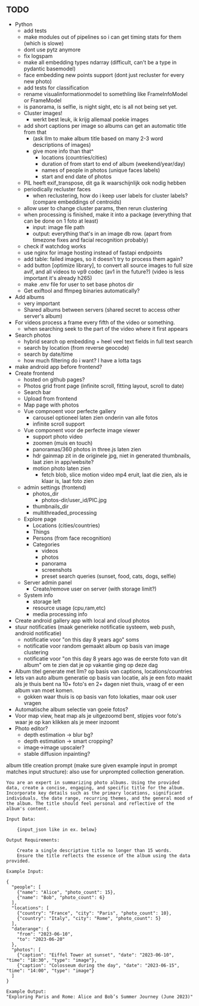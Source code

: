 ## TODO

* Python
    * add tests
    * make modules out of pipelines so i can get timing stats for them (which is slowe)
    * dont use pytz anymore
    * fix logspam
    * make all embedding types ndarray (difficult, can't be a type in pydantic basemodel)
    * face embedding new points support (dont just recluster for every new photo)
    * add tests for classification
    * rename visualinformationmodel to somethling like FrameInfoModel or FrameModel
    * is panorama, is selfie, is night sight, etc is all not being set yet.
    * Cluster images!
      * werkt best leuk, ik krijg allemaal poekie images
    * add short captions per image so albums can get an automatic title from that 
      * (ask llm to make album title based on many 2-3 word descriptions of images)
      * give more info than that^
        * locations (countries/cities)
        * duration of from start to end of album (weekend/year/day)
        * names of people in photos (unique faces labels)
        * start and end date of photos
    * PIL heeft exif_transpose, dit ga ik waarschijnlijk ook nodig hebben
    * periodically recluster faces
      * when reclustering, how do i keep user labels for cluster labels? (compare embeddings of centroids)
    * allow user to change cluster params, then rerun clustering
    * when processing is finished, make it into a package (everything that can be done on 1 foto at least)
      * input: image file path
      * output: everything that's in an image db row. (apart from timezone fixes and facial recognition probably)
    * check if watchdog works
    * use nginx for image hosting instead of fastapi endpoints
    * add table: failed images, so it doesn't try to process them again?
    * add button [optimize library], to convert all source images to full size avif, and all videos to vp9 codec (av1 in the future?) (video is less important it's already h265)
    * make .env file for user to set base photos dir
    * Get exiftool and ffmpeg binaries automatically?
* Add albums
    * very important
    * Shared albums between servers (shared secret to access other server's album)
* For videos process a frame every fifth of the video or something.
    * when searching seek to the part of the video where it first appears
* Search photos
  * hybrid search op embedding + heel veel text fields in full text search
  * search by location (from reverse geocode)
  * search by date/time
  * how much filtering do i want? I have a lotta tags
* make android app before frontend?
* Create frontend
    * hosted on github pages?
    * Photos grid front page (infinite scroll, fitting layout, scroll to date)
    * Search bar
    * Upload from frontend
    * Map page with photos
    * Vue compnoent voor perfecte gallery
      * carousel optioneel laten zien onderin van alle fotos
      * infinite scroll support
    * Vue component voor de perfecte image viewer
      * support photo video
      * zoomen (muis en touch)
      * panoramas/360 photos in three.js laten zien
      * hdr gainmap zit in de originele jpg, niet in generated thumbnails, laat zien in app/website?
      * motion photo laten zien
          * fetch blob, slice motion video mp4 eruit, laat die zien, als ie klaar is, laat foto zien
    * admin settings (frontend)
        * photos_dir
            * photos-dir/user_id/PIC.jpg
        * thumbnails_dir
        * multithreaded_processing
    * Explore page
        * Locations (cities/countries)
        * Things
        * Persons (from face recognition)
        * Categories
            * videos
            * photos
            * panorama
            * screenshots
            * preset search queries (sunset, food, cats, dogs, selfie)
    * Server admin panel
        * Create/remove user on server (with storage limit?)
    * System info
        * storage left
        * resource usage (cpu,ram,etc)
        * media processing info
* Create android gallery app with local and cloud photos
* stuur notificaties (maak generieke notificatie systeem, web push, android notificatie)
  * notificatie voor "on this day 8 years ago" soms
  * notificatie voor random gemaakt album op basis van image clustering
  * notificatie voor "on this day 8 years ago was de eerste foto van dit album" om te zien dat je op vakantie ging op deze dag
* Album titel generate met llm? op basis van captions, locations/countries
* Iets van auto album generatie op basis van locatie, als je een foto maakt als je thuis bent na 10+ foto's en 2+ dagen
  niet thuis, vraag of er een album van moet komen.
    * gokken waar thuis is op basis van foto lokaties, maar ook user vragen
* Automatische album selectie van goeie fotos?
* Voor map view, heat map als je uitgezoomd bent, stipjes voor foto's waar je op kan klikken als je meer inzoomt
* Photo editor?
    * depth estimation -> blur bg?
    * depth estimation -> smart cropping?
    * image->image upscaler?
    * stable diffusion inpainting?



album title creation prompt (make sure given example input in prompt matches input structure):
also use for unprompted collection generation.

```
You are an expert in summarizing photo albums. Using the provided data, create a concise, engaging, and specific title for the album. Incorporate key details such as the primary locations, significant individuals, the date range, recurring themes, and the general mood of the album. The title should feel personal and reflective of the album's content.

Input Data:

    {input_json like in ex. below}

Output Requirements:

    Create a single descriptive title no longer than 15 words.
    Ensure the title reflects the essence of the album using the data provided.

Example Input:

{
  "people": [
    {"name": "Alice", "photo_count": 15},
    {"name": "Bob", "photo_count": 6}
  ],
  "locations": [
    {"country": "France", "city": "Paris", "photo_count": 10},
    {"country": "Italy", "city": "Rome", "photo_count": 5}
  ],
  "daterange": {
    "from": "2023-06-10",
    "to": "2023-06-20"
  },
  "photos": [
    {"caption": "Eiffel Tower at sunset", "date": "2023-06-10", "time": "18:30", "type": "image"},
    {"caption": "Colosseum during the day", "date": "2023-06-15", "time": "14:00", "type": "image"}
  ]
}

Example Output:
"Exploring Paris and Rome: Alice and Bob’s Summer Journey (June 2023)"

```